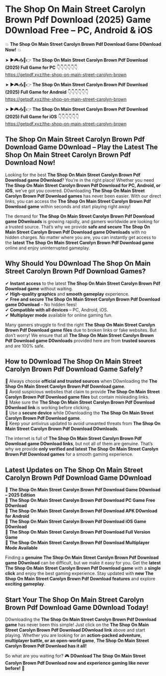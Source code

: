# The Shop On Main Street Carolyn Brown Pdf Download (2025) Game D0wnload Free – PC, Android & iOS

💥 **The Shop On Main Street Carolyn Brown Pdf Download Game D0wnload Now!** 💥  

➤ ►🎮📥📱👉 **The Shop On Main Street Carolyn Brown Pdf Download (2025) Full Game for PC** 👇👇👇👇👇👇  
https://getpdf.xyz/the-shop-on-main-street-carolyn-brown  

➤ ►🎮📥📱👉 **The Shop On Main Street Carolyn Brown Pdf Download (2025) Full Game for Android** 👇👇👇👇👇👇  
https://getpdf.xyz/the-shop-on-main-street-carolyn-brown  

➤ ►🎮📥📱👉 **The Shop On Main Street Carolyn Brown Pdf Download (2025) Full Game for iOS** 👇👇👇👇👇👇  
https://getpdf.xyz/the-shop-on-main-street-carolyn-brown  

## The Shop On Main Street Carolyn Brown Pdf Download Game D0wnload – Play the Latest The Shop On Main Street Carolyn Brown Pdf Download Now!

Looking for the best **The Shop On Main Street Carolyn Brown Pdf Download game D0wnload**? You’re in the right place! Whether you need **The Shop On Main Street Carolyn Brown Pdf Download for PC, Android, or iOS**, we’ve got you covered. D0wnloading **The Shop On Main Street Carolyn Brown Pdf Download games** has never been easier. With our direct links, you can access the **The Shop On Main Street Carolyn Brown Pdf Download game** within seconds and start playing right away!  

The demand for **The Shop On Main Street Carolyn Brown Pdf Download game D0wnloads** is growing rapidly, and gamers worldwide are looking for a trusted source. That’s why we provide **safe and secure The Shop On Main Street Carolyn Brown Pdf Download game D0wnloads** with no hidden charges. No matter where you are, you can instantly get access to the **latest The Shop On Main Street Carolyn Brown Pdf Download game** online and enjoy uninterrupted gameplay.  

## **Why Should You D0wnload The Shop On Main Street Carolyn Brown Pdf Download Games?**  

✔ **Instant access** to the latest **The Shop On Main Street Carolyn Brown Pdf Download game** without waiting.  
✔ **High-quality graphics** and **smooth gameplay** experience.  
✔ **Free and secure The Shop On Main Street Carolyn Brown Pdf Download game D0wnload** – No hidden fees!  
✔ **Compatible with all devices** – PC, Android, iOS.  
✔ **Multiplayer mode** available for online gaming fun.  

Many gamers struggle to find the right **The Shop On Main Street Carolyn Brown Pdf Download game files** due to broken links or fake websites. But don’t worry! We ensure that all **The Shop On Main Street Carolyn Brown Pdf Download game D0wnloads** provided here are from **trusted sources** and are 100% safe.  

## **How to D0wnload The Shop On Main Street Carolyn Brown Pdf Download Game Safely?**  

📌 Always choose **official and trusted sources** when D0wnloading the **The Shop On Main Street Carolyn Brown Pdf Download game**.  
📌 Avoid suspicious websites that claim to provide **The Shop On Main Street Carolyn Brown Pdf Download game files** but contain misleading links.  
📌 Make sure the **The Shop On Main Street Carolyn Brown Pdf Download D0wnload link** is working before clicking.  
📌 Use a **secure device** while D0wnloading the **The Shop On Main Street Carolyn Brown Pdf Download game**.  
📌 Keep your antivirus updated to avoid unwanted threats from **The Shop On Main Street Carolyn Brown Pdf Download D0wnloads**.  

The internet is full of **The Shop On Main Street Carolyn Brown Pdf Download game D0wnload links**, but not all of them are genuine. That’s why we provide **only verified and latest The Shop On Main Street Carolyn Brown Pdf Download games** for a smooth gaming experience.  

## **Latest Updates on The Shop On Main Street Carolyn Brown Pdf Download Game D0wnload**  

🔹 **The Shop On Main Street Carolyn Brown Pdf Download Game D0wnload – 2025 Edition**  
🔹 **The Shop On Main Street Carolyn Brown Pdf Download PC Game Free D0wnload**  
🔹 **The Shop On Main Street Carolyn Brown Pdf Download APK D0wnload for Android**  
🔹 **The Shop On Main Street Carolyn Brown Pdf Download iOS Game D0wnload**  
🔹 **The Shop On Main Street Carolyn Brown Pdf Download Full Version Game**  
🔹 **The Shop On Main Street Carolyn Brown Pdf Download Multiplayer Mode Available**  

Finding a **genuine The Shop On Main Street Carolyn Brown Pdf Download game D0wnload** can be difficult, but we make it easy for you. Get the **latest The Shop On Main Street Carolyn Brown Pdf Download game** with a **single click** and enjoy the best gaming experience. Stay updated with **new The Shop On Main Street Carolyn Brown Pdf Download features** and explore **exciting gameplay**.  

## **Start Your The Shop On Main Street Carolyn Brown Pdf Download Game D0wnload Today!**  

D0wnloading the **The Shop On Main Street Carolyn Brown Pdf Download game** has never been this simple! Just click on the **The Shop On Main Street Carolyn Brown Pdf Download D0wnload link** above and start playing. Whether you are looking for an **action-packed adventure, multiplayer battle, or an open-world game**, **The Shop On Main Street Carolyn Brown Pdf Download has it all!**  

So what are you waiting for? 🎮 **D0wnload The Shop On Main Street Carolyn Brown Pdf Download now and experience gaming like never before!** 🚀  